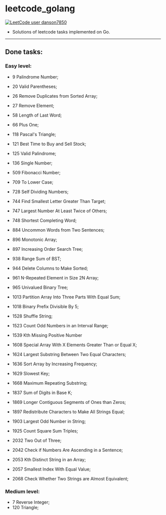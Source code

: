 # leetcode_golang
[![LeetCode user danson7850](https://img.shields.io/badge/dynamic/json?style=for-the-badge&labelColor=black&color=%23ffa116&label=Solved&query=solvedOverTotal&url=https%3A%2F%2Fleetcode-badge.vercel.app%2Fapi%2Fusers%2Fdanson7850&logo=leetcode&logoColor=yellow)](https://leetcode.com/danson7850/)

- Solutions of leetcode tasks implemented on Go.
---

## Done tasks:
### Easy level:
- 9   Palindrome Number;
- 20  Valid Parentheses;
- 26  Remove Duplicates from Sorted Array;
- 27  Remove Element;
- 58  Length of Last Word;
- 66  Plus One;
- 118 Pascal's Triangle;
- 121 Best Time to Buy and Sell Stock;
- 125 Valid Palindrome;
- 136 Single Number;
- 509 Fibonacci Number;
- 709 To Lower Case;
- 728 Self Dividing Numbers;
- 744 Find Smallest Letter Greater Than Target;
- 747 Largest Number At Least Twice of Others;
- 748 Shortest Completing Word;
- 884 Uncommon Words from Two Sentences;
- 896 Monotonic Array;
- 897 Increasing Order Search Tree;
- 938 Range Sum of BST;
- 944 Delete Columns to Make Sorted;
- 961 N-Repeated Element in Size 2N Array;
- 965 Univalued Binary Tree;
- 1013 Partition Array Into Three Parts With Equal Sum;
- 1018 Binary Prefix Divisible By 5;
- 1528 Shuffle String;
- 1523 Count Odd Numbers in an Interval Range;
- 1539 Kth Missing Positive Number

- 1608 Special Array With X Elements Greater Than or Equal X;
- 1624 Largest Substring Between Two Equal Characters;
- 1636 Sort Array by Increasing Frequency;
- 1629 Slowest Key;
- 1668 Maximum Repeating Substring;

- 1837 Sum of Digits in Base K;
- 1869 Longer Contiguous Segments of Ones than Zeros;
- 1897 Redistribute Characters to Make All Strings Equal;
- 1903 Largest Odd Number in String;
- 1925 Count Square Sum Triples;
- 2032 Two Out of Three;
- 2042 Check if Numbers Are Ascending in a Sentence;
- 2053 Kth Distinct String in an Array;
- 2057 Smallest Index With Equal Value;
- 2068 Check Whether Two Strings are Almost Equivalent;

### Medium level:
- 7   Reverse Integer;
- 120 Triangle;